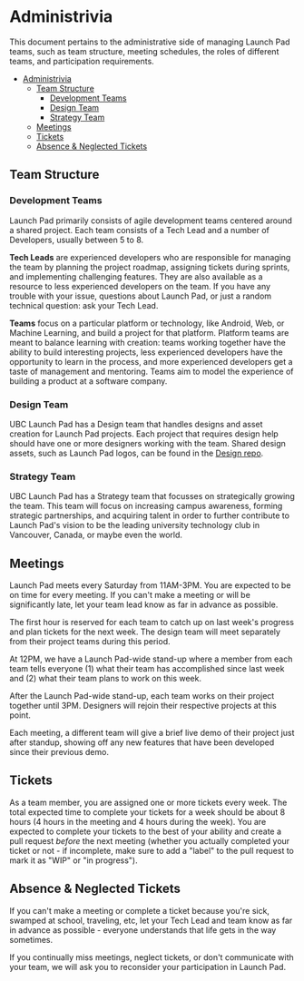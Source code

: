 # Administrivia

This document pertains to the administrative side of managing Launch Pad teams,
such as team structure, meeting schedules, the roles of different teams, and
participation requirements.

* [Administrivia](#administrivia)
  * [Team Structure](#team-structure)
    * [Development Teams](#development-teams)
    * [Design Team](#design-team)
    * [Strategy Team](#strategy-team)
  * [Meetings](#meetings)
  * [Tickets](#tickets)
  * [Absence & Neglected Tickets](#absence--neglected-tickets)

## Team Structure

### Development Teams

Launch Pad primarily consists of agile development teams centered around a
shared project. Each team consists of a Tech Lead and a number of Developers,
usually between 5 to 8.

**Tech Leads** are experienced developers who are responsible for managing the
team by planning the project roadmap, assigning tickets during sprints, and
implementing challenging features. They are also available as a resource to less
experienced developers on the team. If you have any trouble with your issue,
questions about Launch Pad, or just a random technical question: ask your Tech
Lead.

**Teams** focus on a particular platform or technology, like Android, Web, or
Machine Learning, and build a project for that platform. Platform teams are meant
to balance learning with creation: teams working together have the ability to
build interesting projects, less experienced developers have the opportunity to
learn in the process, and more experienced developers get a taste of management
and mentoring. Teams aim to model the experience of building a product at a
software company.

### Design Team

UBC Launch Pad has a Design team that handles designs and asset creation for
Launch Pad projects. Each project that requires design help should have one or
more designers working with the team. Shared design assets, such as Launch Pad
logos, can be found in the [Design repo](https://github.com/ubclaunchpad/design).

### Strategy Team

UBC Launch Pad has a Strategy team that focusses on strategically growing the
team. This team will focus on increasing campus awareness, forming strategic
partnerships, and acquiring talent in order to further contribute to Launch
Pad's vision to be the leading university technology club in Vancouver, Canada,
or maybe even the world.

## Meetings

Launch Pad meets every Saturday from 11AM-3PM. You are expected to be on time
for every meeting. If you can't make a meeting or will be significantly late,
let your team lead know as far in advance as possible.

The first hour is reserved for each team to catch up on last week's progress and
plan tickets for the next week. The design team will meet separately from their
project teams during this period.

At 12PM, we have a Launch Pad-wide stand-up where a member from each team tells
everyone (1) what their team has accomplished since last week and (2) what their
team plans to work on this week.

After the Launch Pad-wide stand-up, each team works on their project together
until 3PM. Designers will rejoin their respective projects at this point.

Each meeting, a different team will give a brief live demo of their project just
after standup, showing off any new features that have been developed since their
previous demo.

## Tickets

As a team member, you are assigned one or more tickets every week.
The total expected time to complete your tickets for a week should be about 8
hours (4 hours in the meeting and 4 hours during the week).
You are expected to complete your tickets to the best of your ability and create
a pull request _before_ the next meeting (whether you actually completed your
ticket or not - if incomplete, make sure to add a "label" to the pull request
to mark it as "WIP" or "in progress").

## Absence & Neglected Tickets

If you can't make a meeting or complete a ticket because you're sick, swamped at
school, traveling, etc, let your Tech Lead and team know as far in advance as
possible - everyone understands that life gets in the way sometimes.

If you continually miss meetings, neglect tickets, or don't communicate with
your team, we will ask you to reconsider your participation in Launch Pad.
